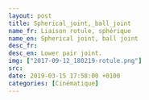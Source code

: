 ```yaml
---
layout: post
title: Spherical_joint,_ball_joint
name_fr: Liaison rotule, sphérique
name_en: Spherical joint, ball joint
desc_fr: 
desc_en: Lower pair joint.
img: ["2017-09-12_180219-rotule.png"]
src: 
date: 2019-03-15 17:58:00 +0100
categories: [Cinématique]
---
```

